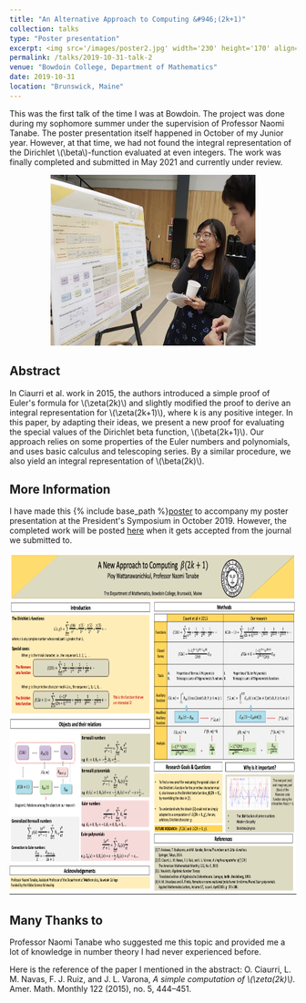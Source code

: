 ```yaml
---
title: "An Alternative Approach to Computing &#946;(2k+1)"
collection: talks
type: "Poster presentation"
excerpt: <img src='/images/poster2.jpg' width='230' height='170' align="right" hspace="20"> This was the first talk of the time I was at Bowdoin. The project was done during my sophomore summer under the supervision of Professor Naomi Tanabe. The poster presentation itself happened in October of my Junior year. However, at that time, we had not found the integral representation of the Dirichlet \\(\beta\\)-function evaluated at even integers. The work was finally completed and submitted in May 2021 and currently under review. 
permalink: /talks/2019-10-31-talk-2
venue: "Bowdoin College, Department of Mathematics"
date: 2019-10-31
location: "Brunswick, Maine"
---
```


This was the first talk of the time I was at Bowdoin. The project was done during my sophomore summer under the supervision of Professor Naomi Tanabe. The poster presentation itself happened in October of my Junior year. However, at that time, we had not found the integral representation of the Dirichlet \\(\beta\\)-function evaluated at even integers. The work was finally completed and submitted in May 2021 and currently under review. 

<p align="center">
  <img width="360" height="300" src="/images/poster2.jpg">
</p>

**Abstract**
------

In Ciaurri et al. work in 2015, the authors introduced a simple proof of Euler's formula for \\(\zeta(2k)\\) and slightly modified the proof to derive an integral representation for \\(\zeta(2k+1)\\), where k is any positive integer. In this paper, by adapting their ideas, we present a new proof for evaluating the special values of the Dirichlet beta function, \\(\beta(2k+1)\\). Our approach relies on some properties of the Euler numbers and polynomials, and uses basic calculus and telescoping series. By a similar procedure, we also yield an integral representation of \\(\beta(2k)\\). 

**More Information**
------

I have made this {% include base_path %}[poster](http://ploynawapan.github.io/files/Poster_new_ed.pdf) to accompany my poster presentation at the President's Symposium in October 2019. However, the completed work will be posted [here]() when it gets accepted from the journal we submitted to.

<p align="center">
  <img width="800" height="600" src="/images/poster.png">
</p>

**Many Thanks to**
------
Professor Naomi Tanabe who suggested me this topic and provided me a lot of knowledge in number theory I had never experienced before.

Here is the reference of the paper I mentioned in the abstract: 
O. Ciaurri, L. M. Navas, F. J. Ruiz, and J. L. Varona, *A simple computation of \\(\zeta(2k)\\)*. Amer. Math. Monthly 122 (2015), no. 5, 444–451.
